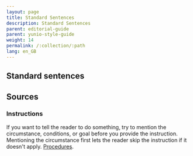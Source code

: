```yaml
---
layout: page
title: Standard Sentences
description: Standard Sentences
parent: editorial-guide
parent: yunio-style-guide
weight: 14
permalink: /:collection/:path
lang: en_GB
---
```


## Standard sentences
## Sources

### Instructions
If you want to tell the reader to do something, try to mention the circumstance, conditions, or goal before you provide the instruction. Mentioning the circumstance first lets the reader skip the instruction if it doesn't apply. 
[Procedures](https://developers.google.com/style/procedures#summary-of-guidelines-for-writing-procedures).